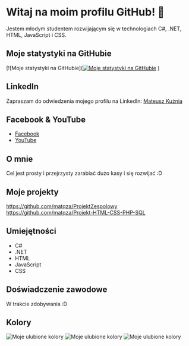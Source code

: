 # Witaj na moim profilu GitHub! 👋

Jestem młodym studentem rozwijającym się w technologiach C#, .NET, HTML, JavaScript i CSS.

## Moje statystyki na GitHubie
[![Moje statystyki na GitHubie]([![Moje statystyki na GitHubie](https://github-readme-stats.vercel.app/api?username=matqza)](https://github.com/anuraghazra/github-readme-stats)
)

## LinkedIn
Zapraszam do odwiedzenia mojego profilu na LinkedIn: [Mateusz Kuźnia](https://www.linkedin.com/in/mateusz-ku%C5%BAnia-4174b0269/)

## Facebook & YouTube
- [Facebook](https://www.facebook.com/mateusz.kuznia/)
- [YouTube](https://www.youtube.com/channel/UCUrs3m-i_YfRowt7f91ksmw)


## O mnie
Cel jest prosty i przejrzysty zarabiać dużo kasy i się rozwijać :D 

## Moje projekty
https://github.com/matqza/ProjektZespolowy
https://github.com/matqza/Projekt-HTML-CSS-PHP-SQL

## Umiejętności
- C#
- .NET
- HTML
- JavaScript
- CSS

## Doświadczenie zawodowe
W trakcie zdobywania :D

## Kolory

![Moje ulubione kolory](https://via.placeholder.com/150x50/FF5733/000000?text=FF5733)
![Moje ulubione kolory](https://via.placeholder.com/150x50/FFC300/000000?text=FFC300)
![Moje ulubione kolory](https://via.placeholder.com/150x50/C70039/000000?text=C70039)
